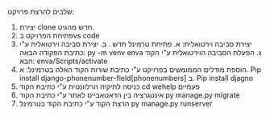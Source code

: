 שלבים להרצת פרויקט:
1)	יצירת clone חדש מהגיט.
2)	פתיחת הפרויקט בvs code
3)	יצירת סביבה וירטואלית:
      א.	פתיחת טרמינל חדש .
      ב.	יצירת סביבה וירטואלית ע"י כתיבת הפקודה הבאה: py -m venv enva 
      ג.	הפעלת הסביבה הוירטואלית ע"י הקוד הבא: enva/Scripts/activate
4)	הוספת מודלים הממומשים בפרויקט ע"י כתיבת שורות הקוד האלה בטרמינל:
      א.	Pip install django-phonenumber-field[phonenumbers]
      ב.	Pip install djagno
5)	כניסה לתיקיה הרלוונטית ע"י כתיבת הקוד cd wehelp פעמיים
6)	אינטגרציה בין הדאטאבייס לאתר ע"י כתיבת הקוד py manage.py migrate
7)	הרצת הקוד ע"י כתיבת הקוד בטרמינל py manage.py runserver
